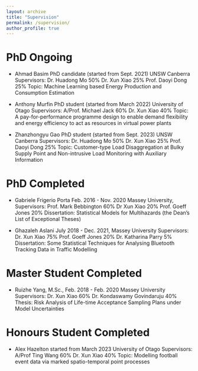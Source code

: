 ```yaml
---
layout: archive
title: "Supervision"
permalink: /supervision/
author_profile: true
---
```


PhD Ongoing
=========

- Ahmad Basim		PhD candidate (started from Sept. 2021) 	UNSW Canberra 
Supervisors: Dr. Huadong Mo 50% 	Dr. Xun Xiao 25%		Prof. Daoyi Dong 25%
Topic: Machine Learning based Energy Production and Consumption Estimation

- Anthony Murfin	PhD student (started from March 2022)		University of Otago
Supervisors: A/Prof. Michael Jack 60%	Dr. Xun Xiao 40%
Topic: A pay-for-performance programme design to enable demand flexibility and energy efficiency to act as resources in virtual power plants

- Zhanzhongyu Gao	PhD student (started from Sept. 2023)		UNSW Canberra
Supervisors: Dr. Huadong Mo 50% 	Dr. Xun Xiao 25%		Prof. Daoyi Dong 25%
Topic: Customer-type Load Disaggregation at Bulky Supply Point and Non-intrusive Load Monitoring with Auxiliary Information

PhD Completed
=========

- Gabriele Frigerio Porta		Feb. 2016 - Nov. 2020		Massey University, 
Supervisors: Prof. Mark Bebbington 60%	Dr Xun Xiao 20%		Prof. Goeff Jones 20%
Dissertation: Statistical Models for Multihazards (the Dean’s List of Exceptional Theses)

- Ghazaleh Aslani		July 2018 - Dec. 2021, 		Massey University 
Supervisors: Dr. Xun Xiao 75%		Prof. Goeff Jones 20% 	Dr. Katharina Parry 5%
Dissertation: Some Statistical Techniques for Analysing Bluetooth Tracking Data in Traffic Modelling  

Master Student Completed
=========

- Ruizhe Yang, M.Sc., 		Feb. 2018 - Feb. 2020 		Massey University
Supervisors: Dr. Xun Xiao 60%		Dr. Kondaswamy Govindaruju 40%
Thesis: Risk Analysis of Life-time Acceptance Sampling Plans under Model Uncertainties

Honours Student Completed
=========

- Alex Hazelton			started from March 2023		University of Otago 
Supervisors: A/Prof Ting Wang 60%	Dr. Xun Xiao 40%
Topic: Modelling football event data via marked spatio-temporal point processes 



<!-- {% include base_path %} -->


<!-- {% for post in site.portfolio %}-->
<!--   {% include archive-single.html %}-->
<!-- {% endfor %}-->

